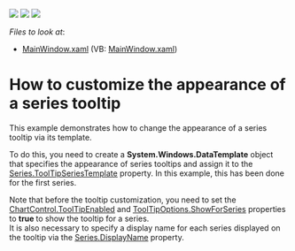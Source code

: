 <!-- default badges list -->
![](https://img.shields.io/endpoint?url=https://codecentral.devexpress.com/api/v1/VersionRange/128569646/12.1.4%2B)
[![](https://img.shields.io/badge/Open_in_DevExpress_Support_Center-FF7200?style=flat-square&logo=DevExpress&logoColor=white)](https://supportcenter.devexpress.com/ticket/details/E4084)
[![](https://img.shields.io/badge/📖_How_to_use_DevExpress_Examples-e9f6fc?style=flat-square)](https://docs.devexpress.com/GeneralInformation/403183)
<!-- default badges end -->
<!-- default file list -->
*Files to look at*:

* [MainWindow.xaml](./CS/ToolTipSeriesTemplate/MainWindow.xaml) (VB: [MainWindow.xaml](./VB/ToolTipSeriesTemplate/MainWindow.xaml))
<!-- default file list end -->
# How to customize the appearance of a series tooltip


<p>This example demonstrates how to change the appearance  of a series tooltip via its template.</p><p>To do this, you need to create a <strong>System.Windows.DataTemplate</strong> object that specifies the appearance of series tooltips and assign it to the <a href="http://help.devexpress.com/#WPF/DevExpressXpfChartsSeries_ToolTipSeriesTemplatetopic"><u>Series.ToolTipSeriesTemplate</u></a> property. In this example,  this has been done for the first series.</p><p>Note that before the tooltip customization, you need to set the <a href="http://help.devexpress.com/#WPF/DevExpressXpfChartsChartControl_ToolTipEnabledtopic"><u>ChartControl.ToolTipEnabled</u></a> and  <a href="http://help.devexpress.com/#WPF/DevExpressXpfChartsToolTipOptions_ShowForSeriestopic"><u>ToolTipOptions.ShowForSeries</u></a> properties to <strong>true</strong><strong> </strong>to show the  tooltip for a series. <br />
It is also necessary to specify a display name for each series displayed on the tooltip via the <a href="http://help.devexpress.com/#WPF/DevExpressXpfChartsSeries_DisplayNametopic"><u>Series.DisplayName</u></a> property. </p><br />


<br/>


